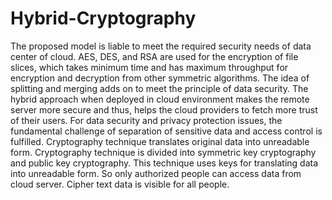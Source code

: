 # Hybrid-Cryptography
The proposed model is liable to meet the required security needs of data center of cloud. AES, DES, and RSA are used for the encryption of file slices, which takes minimum time and has maximum throughput for encryption and decryption from other symmetric algorithms. The idea of splitting and merging adds on to meet the principle of data security. The hybrid approach when deployed in cloud environment makes the remote server more secure and thus, helps the cloud providers to fetch more trust of their users. For data security and privacy protection issues, the fundamental challenge of separation of sensitive data and access control is fulfilled. Cryptography technique translates original data into unreadable form. Cryptography technique is divided into symmetric key cryptography and public key cryptography. This technique uses keys for translating data into unreadable form. So only authorized people can access data from cloud server. Cipher text data is visible for all people. 
